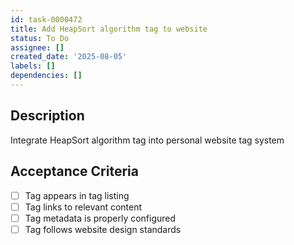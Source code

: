 ```yaml
---
id: task-0000472
title: Add HeapSort algorithm tag to website
status: To Do
assignee: []
created_date: '2025-08-05'
labels: []
dependencies: []
---
```


## Description

Integrate HeapSort algorithm tag into personal website tag system

## Acceptance Criteria

- [ ] Tag appears in tag listing
- [ ] Tag links to relevant content
- [ ] Tag metadata is properly configured
- [ ] Tag follows website design standards
